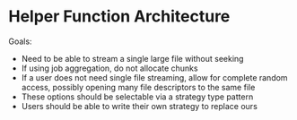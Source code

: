 Helper Function Architecture
============================

Goals:
* Need to be able to stream a single large file without seeking
* If using job aggregation, do not allocate chunks
* If a user does not need single file streaming, allow for complete random access, possibly opening many file descriptors to the same file
* These options should be selectable via a strategy type pattern
* Users should be able to write their own strategy to replace ours
